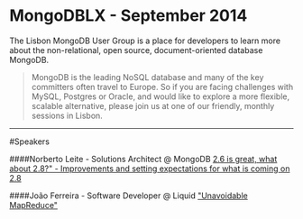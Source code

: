 MongoDBLX - September 2014
=========

The Lisbon MongoDB User Group is a place for developers to learn more about the non-relational, open source, document-oriented database MongoDB.


> MongoDB is the leading NoSQL database and many of the key committers often travel to Europe. So if you are facing challenges with MySQL, Postgres or Oracle, and would like to explore a more flexible, scalable alternative, please join us at one of our friendly, monthly sessions in Lisbon.

-----------
#Speakers

####Norberto Leite - Solutions Architect @ MongoDB
[2.6 is great, what about 2.8?" - Improvements and setting expectations for what is coming on 2.8](https://github.com/mongodblisbon/meetup-presentations/blob/master/meetup-september14/2.6%20is%20great%2C%20what%20about%202.8%3F.pdf?raw=true)


####João Ferreira - Software Developer @ Liquid
["Unavoidable MapReduce"](https://github.com/mongodblisbon/meetup-presentations/blob/master/meetup-september14/Unavoidable%20MapReduce.pdf?raw=true)
